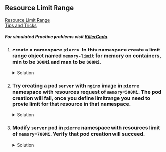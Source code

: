 ## Resource Limit Range

[Resource Limit Range](https://kubernetes.io/docs/concepts/policy/limit-range/)
</br>
[Tips and Tricks](../../tips_and_tricks.md)

##### For simulated Practice problems visit [KillerCoda](https://killercoda.com/amitk).


1. ### create a namespace `pierre`. In this namespace create a limit range object named `memory-limit` for memory on containers, min to be `300Mi` and max to be `800Mi`. 

    <details><summary>Solution</summary>
      <p>

      ```bash
      # create namespace
      k create ns pierre

      # create limit range: limitrange.yaml
      apiVersion: v1
      kind: LimitRange
      metadata:
        name: memory-limit
        namespace: one
      spec:
        limits:
        - max: # max and min define the limit range
            memory: "800Mi"
          min:
            memory: "300Mi"
          type: Container

      k create -f limitrange.yaml
      ```

      </p>
    </details>


1. ### Try creating a pod `server` with `nginx` image in `pierre` namespace with resources request of `memory=500Mi`. The pod creation will fail, once you define limitrange you need to provie limit for that resource in that namespace.

    <details><summary>Solution</summary>
      <p>

      ```bash
      # create the server pod
      k run server --image=nginx --dry-run=client -o yaml > pod.yaml
      
      # update resources request and limits in the pod
      apiVersion: v1
      kind: Pod
      metadata:
        creationTimestamp: null
        labels:
          run: server
        name: server
        namespace: pierre
      spec:
        containers:
        - image: nginx
          name: server
          resources:
            requests:
              memory: 500Mi
        dnsPolicy: ClusterFirst
        restartPolicy: Always
      ```

      </p>
    </details>

1. ### Modify `server` pod in `pierre` namespace with resources limit of `memory=700Mi`. Verify that pod creation will succeed.

    <details><summary>Solution</summary>
      <p>

      ```bash
      # delete the pod if it exists.
      k delete po server --force

      # update resources request and limits in the pod
      apiVersion: v1
      kind: Pod
      metadata:
        creationTimestamp: null
        labels:
          run: server
        name: server
        namespace: pierre
      spec:
        containers:
        - image: nginx
          name: server
          resources:
            requests:
              memory: 500Mi
            limit:
              memory: 700Mi
        dnsPolicy: ClusterFirst
        restartPolicy: Always
      ```

      </p>
    </details>
